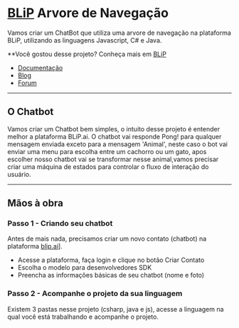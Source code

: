 # [BLiP](https://blip.ai) Arvore de Navegação

Vamos criar um ChatBot que utiliza uma arvore de navegação na plataforma BLiP, utilizando as linguagens Javascript, C# e Java.

**Você gostou desse projeto? Conheça mais em [BLiP](https://blip.ai)
- [Documentação](https://portal.blip.ai/#/docs)
- [Blog](http://blog.blip.ai/)
- [Forum](forum.blip.ai)

----------
## O Chatbot

Vamos criar um Chatbot bem simples, o intuito desse projeto é entender melhor a plataforma BLiP.ai. O chatbot vai responde Pong! para qualquer mensagem enviada exceto para a mensagem 'Animal', neste caso o bot vai enviar uma menu para escolha entre um cachorro ou um gato, apos escolher nosso chatbot vai se transformar nesse animal,vamos precisar criar uma máquina de estados para controlar o fluxo de interação do usuário.

----------

## Mãos à obra

### Passo 1 - Criando seu chatbot

Antes de mais nada, precisamos criar um novo contato (chatbot) na plataforma [blip.ai](https://blip.ai)].

- Acesse a plataforma, faça login e clique no botão Criar Contato
- Escolha o modelo para desenvolvedores SDK
- Preencha as informações básicas de seu chatbot (nome e foto)

### Passo 2 - Acompanhe o projeto da sua linguagem

Existem 3 pastas nesse projeto (csharp, java e js), acesse a linguagem na qual você está trabalhando e acompanhe o projeto.